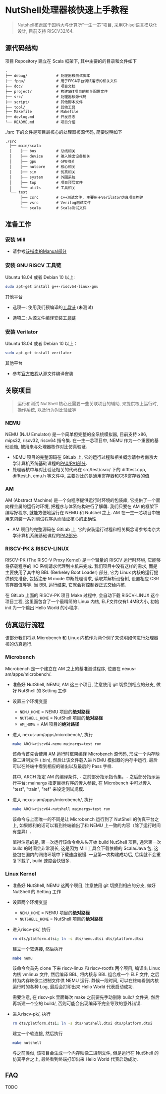 

# NutShell处理器核快速上手教程

> Nutshell核隶属于国科大与计算所“一生一芯”项目, 采用Chisel语言模块化设计, 目前支持 RISCV32/64.



## 源代码结构

项目 Repository 建立在 Scala 框架下, 其中主要的的目录和文件如下

```
.
├── debug/             # 处理器核测试脚本
├── fpga/              # 用于FPGA平台调试运行的相关文件
├── doc/               # 项目文档
├── project/           # 构建SBT项目的相关配置文件
├── src/               # 处理器核源代码
├── script/            # 其他脚本文件
├── tool/              # 其他工具
├── Makefile           # Makefile
├── devlog.md          # 开发日志
└── README.md          # 项目介绍
```

./src 下的文件是项目最核心的处理器核源代码, 简要说明如下

```
./src
  ├── main/scala
  │    ├── bus         # 总线相关
  │    ├── device      # 输入输出设备相关
  │    ├── gpu         # GPU相关
  │    ├── nutcore     # 核心相关
  │    ├── sim         # 仿真相关
  │    ├── system      # 外围系统
  │    ├── top         # 项目顶层文件
  │    └── utils       # 工具相关
  └── test
       ├── csrc        # C++测试文件, 主要用于Verilator仿真项目构建
       ├── vsrc        # Verilog测试文件
       └── scala       # Scala测试文件
```



## 准备工作

### 安装 Mill

* 请参考[该指南的Manual部分](https://www.lihaoyi.com/mill/#manual)

### 安装 GNU RISCV 工具链

Ubuntu 18.04 或者 Debian 10 以上: 

```bash
sudo apt-get install g++-riscv64-linux-gnu
```

其他平台

* 选项一: 使用我们预编译的[工具链](https://github.com/LvNA-system/labeled-RISC-V/releases/download/v0.1.0/riscv-toolchain-2018.05.24.tar.gz) (未测试)

* 选项二: 从源文件编译安装[工具链](https://github.com/riscv/riscv-tools)

### 安装 Verilator

Ubuntu 18.04 或者 Debian 10 以上：

```bash
sudo apt-get install verilator
```

其他平台

* 参考[官方教程](https://www.veripool.org/projects/verilator/wiki/Installing)从源文件编译安装



## 关联项目

> 运行和测试 NutShell 核心还需要一些关联项目的辅助, 来提供核上运行时, 操作系统, 以及行为对比验证等

### NEMU

NEMU (NJU Emulator) 是一个简单但完整的全系统模拟器, 目前支持 x86, mips32, riscv32, riscv64 指令集. 在一生一芯项目中, NEMU 作为一个重要的基础设施, 被用来与处理器核作对比仿真验证.

* NEMU 项目的完整源码在 GitLab 上, 它的运行过程和相关概念请参考南京大学计算机系统基础课程的[PA0/PA1部分](https://nju-projectn.github.io/ics-pa-gitbook/ics2019/PA0.html).
* 处理器核中与对比验证相关的代码在 src/test/csrc/ 下的 difftest.cpp, difftest.h, emu.h 等文件中, 主要对比的是通用寄存器和CSR寄存器的值.

### AM

AM (Abstract Machine) 是一个向程序提供运行时环境的包装库, 它提供了一个面向裸金属的运行时环境, 把程序与体系结构进行了解耦. 我们只要在 AM 的框架下编写好程序, 就能方便地运行在 NEMU 和 Nutshel 之上. AM 在一生一芯项目中被用来包装一系列测试程序从而验证核心的正确性.

* AM 项目的完整源码在 GitLab 上, 它的安装运行过程和相关概念请参考南京大学计算机系统基础课程的[PA2部分](https://nju-projectn.github.io/ics-pa-gitbook/ics2019/2.3.html).

### RISCV-PK & RISCV-LINUX

RISCV-PK (The RISC-V Proxy Kernel) 是一个轻量的 RISCV 运行时环境, 它能够将搭载程序的 I/O 系统请求代理到主机来完成. 我们项目中没有这样的需求, 而是主要使用了其中的 BBL (Berkeley Boot Loader) 部分, 它为 Linux 内核的运行提供预先准备, 包括注册 M mode 中断处理请求, 读取并解析设备树, 设置相应 CSR 寄存器值等等. 当 BBL 运行结束, 它就会将控制器正式交给内核.

在 GitLab 上面的 RISCV-PK 项目 Make 过程中, 会自动下载 RISCV-LINUX 这个项目工程, 这里面包含了一个最精简的 Linux 内核, ELF文件仅有1.4MB大小, 初始 init 为一个输出 Hello World 的小程序. 



## 仿真运行流程

该部分我们将以 Microbench 和 Linux 内核作为两个例子来说明如何进行处理器核的仿真运行.

### Microbench

Microbench 是一个建立在 AM 之上的基准测试程序, 位置在 nexus-am/apps/microbench/.

* 准备好 NutShell, NEMU, AM 这三个项目, 注意使用 git 切换到相应的分支, 做好 NutShell 的 Setting 工作
* 设置三个环境变量
  * `NEMU_HOME` = NEMU 项目的**绝对路径**
  * `NUTSHELL_HOME` = NutShell 项目的**绝对路径**
  * `AM_HOME` = AM 项目的**绝对路径**

* 进入 nexus-am/apps/microbench/, 执行

  ```bash
  make ARCH=riscv64-nemu mainargs=test run
  ```

  该命令首先会使用 AM 运行时框架编译 Microbench 源代码, 形成一个内存映像二进制文件 (.bin), 然后让该文件载入进 NEMU 模拟器的内存中运行, 最后可以在终端中看到相应的输出以及最后的 Pass 字样. 

  其中, ARCH 指定 AM 的编译条件, `-` 之前部分指示指令集，`-` 之后部分指示运行平台; mainargs 指定目标程序的传入参数, 在 Microbench 中可以传入 "test", "train", "ref" 来设定测试规模.

* 进入 nexus-am/apps/microbench/, 执行

  ```bash
  make ARCH=riscv64-nutshell mainargs=test run
  ```

  该命令与上面唯一的不同是让 Microbench 运行到了 NutShell 的仿真平台之上, 如果顺利的话可以看到终端输出了和 NEMU 上一致的内容（除了运行时间有差异）.

  值得注意的是, 第一次运行该命令会从头开始 build NutShell 项目, 通常第一次 build 的时间会非常漫长, 这是因为 Mill 工具会下载依赖的 Scala/Java 包, 这些包在国内的网络环境中下载速度很慢. 一旦第一次构建成功后, 后续就不会重复下载了, build 速度会快很多.



### Linux Kernel

* 准备好 NutShell, NEMU 这两个项目, 注意使用 git 切换到相应的分支, 做好 NutShell 的 Setting 工作
* 设置两个环境变量
  * `NEMU_HOME` = NEMU 项目的**绝对路径**
  * `NUTSHELL_HOME` = NutShell 项目的**绝对路径**

* 进入riscv-pk/, 执行

  ```bash
  rm dts/platform.dtsi; ln -s dts/nemu.dtsi dts/platform.dtsi
  ```

  建立一个软连接, 然后执行

  ```bash
  make nemu
  ```

  该命令会首先 clone 下来 riscv-linux 和 riscv-rootfs 两个项目, 编译出 Linux 内核 vmlinux 文件, 然后编译 BBL, 将内核与 BBL 组合成一个 ELF 文件, 之后转为内存映像二进制文件供 NEMU 运行. 静候一段时间, 可以在终端看到内核运行时的各种 Log, 最后会打印出来 Hello World 代表启动成功.

  需要注意, 在 riscv-pk 里面每次 make 之前要先手动删除 build/ 文件夹, 然后再新建一个空的 build/, 否则可能会出现编译不完全导致的意外错误.

* 进入riscv-pk/, 执行

  ```bash
  rm dts/platform.dtsi; ln -s dts/nutshell.dtsi dts/platform.dtsi
  ```

  建立一个软连接, 然后执行

  ```bash
  make nutshell
  ```

  与之前类似, 该项目会生成一个内存映像二进制文件, 但是运行在 NutShell 的仿真平台之上, 最终看到终端打印出来 Hello World 代表启动成功.



## FAQ

TODO